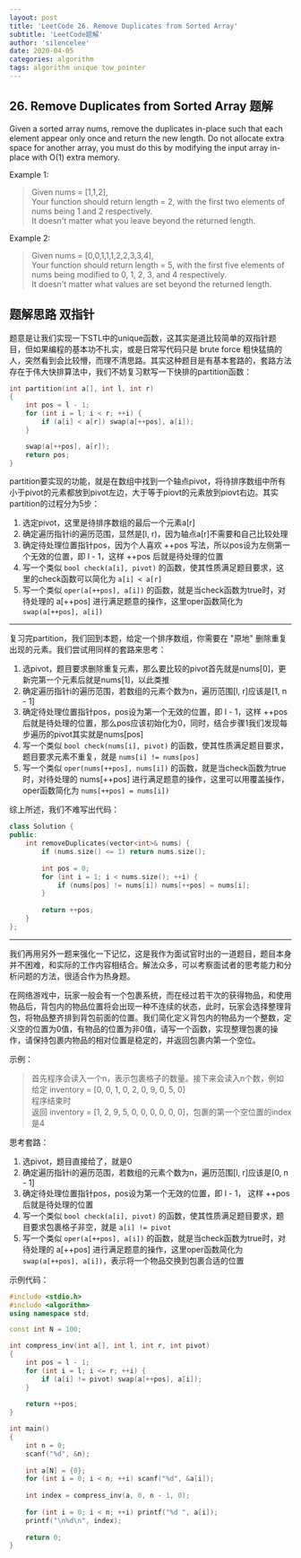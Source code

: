 ```yaml
---
layout: post
title: 'LeetCode 26. Remove Duplicates from Sorted Array'
subtitle: 'LeetCode题解'
author: 'silencelee'
date: 2020-04-05
categories: algorithm
tags: algorithm unique tow_pointer
---
```


## 26. Remove Duplicates from Sorted Array 题解

Given a sorted array nums, remove the duplicates in-place such that each element appear only once and return the new length.
Do not allocate extra space for another array, you must do this by modifying the input array in-place with O(1) extra memory.

Example 1:

> Given nums = [1,1,2],  
Your function should return length = 2, with the first two elements of nums being 1 and 2 respectively.  
It doesn't matter what you leave beyond the returned length.

Example 2:

> Given nums = [0,0,1,1,1,2,2,3,3,4],  
Your function should return length = 5, with the first five elements of nums being modified to 0, 1, 2, 3, and 4 respectively.  
It doesn't matter what values are set beyond the returned length.


## 题解思路 双指针

 题意是让我们实现一下STL中的unique函数，这其实是道比较简单的双指针题目，但如果编程的基本功不扎实，或是日常写代码只是 brute force 粗快猛搞的人，突然看到会比较懵，而理不清思路。其实这种题目是有基本套路的，套路方法存在于伟大快排算法中，我们不妨复习默写一下快排的partition函数：

```cpp
int partition(int a[], int l, int r)
{
    int pos = l - 1;
    for (int i = l; i < r; ++i) {
        if (a[i] < a[r]) swap(a[++pos], a[i]);
    }

    swap(a[++pos], a[r]);
    return pos;
}
```
partition要实现的功能，就是在数组中找到一个轴点pivot，将待排序数组中所有小于pivot的元素都放到pivot左边，大于等于piovt的元素放到piovt右边。其实partition的过程分为5步：
1. 选定pivot，这里是待排序数组的最后一个元素a[r]
2. 确定遍历指针i的遍历范围，显然是[l, r)，因为轴点a[r]不需要和自己比较处理
3. 确定待处理位置指针pos，因为个人喜欢 ++pos 写法，所以pos设为左侧第一个无效的位置，即 l - 1，这样 ++pos 后就是待处理的位置
4. 写一个类似 ```bool check(a[i], pivot)``` 的函数，使其性质满足题目要求，这里的check函数可以简化为 ```a[i] < a[r]```
5. 写一个类似 ```oper(a[++pos], a[i])``` 的函数，就是当check函数为true时，对待处理的 a[++pos] 进行满足题意的操作，这里oper函数简化为 ```swap(a[++pos], a[i])```

---

复习完partition，我们回到本题，给定一个排序数组，你需要在 "原地" 删除重复出现的元素。我们尝试用同样的套路来思考：
1. 选pivot，题目要求删除重复元素，那么要比较的pivot首先就是nums[0]，更新完第一个元素后就是nums[1]，以此类推
2. 确定遍历指针i的遍历范围，若数组的元素个数为n，遍历范围[l, r]应该是[1, n - 1]
3. 确定待处理位置指针pos，pos设为第一个无效的位置，即 l - 1，这样 ++pos 后就是待处理的位置，那么pos应该初始化为0，同时，结合步骤1我们发现每步遍历的pivot其实就是nums[pos]
4. 写一个类似 ```bool check(nums[i], pivot)``` 的函数，使其性质满足题目要求，题目要求元素不重复，就是 ```nums[i] != nums[pos]```
5. 写一个类似 ```oper(nums[++pos], nums[i])``` 的函数，就是当check函数为true时，对待处理的 nums[++pos] 进行满足题意的操作，这里可以用覆盖操作，oper函数简化为 ```nums[++pos] = nums[i])```

综上所述，我们不难写出代码：

```cpp
class Solution {
public:
    int removeDuplicates(vector<int>& nums) {
        if (nums.size() <= 1) return nums.size();
        
        int pos = 0;
        for (int i = 1; i < nums.size(); ++i) {
            if (nums[pos] != nums[i]) nums[++pos] = nums[i];
        }
        
        return ++pos;
    }
};
```

----

我们再用另外一题来强化一下记忆，这是我作为面试官时出的一道题目，题目本身并不困难，和实际的工作内容相结合。解法众多，可以考察面试者的思考能力和分析问题的方法，很适合作为热身题。

在网络游戏中，玩家一般会有一个包裹系统，而在经过若干次的获得物品，和使用物品后，背包内的物品位置将会出现一种不连续的状态，此时，玩家会选择整理背包，将物品整齐排到背包前面的位置。我们简化定义背包内的物品为一个整数，定义空的位置为0值，有物品的位置为非0值，请写一个函数，实现整理包裹的操作，请保持包裹内物品的相对位置是稳定的，并返回包裹内第一个空位。

示例：
> 首先程序会读入一个n，表示包裹格子的数量。接下来会读入n个数，例如  
给定 inventory = [0, 0, 1, 0, 2, 0, 9, 0, 5, 0]  
程序结束时  
返回 inventory = [1, 2, 9, 5, 0, 0, 0, 0, 0, 0]，包裹的第一个空位置的index是4

思考套路：
1. 选pivot，题目直接给了，就是0
2. 确定遍历指针i的遍历范围，若数组的元素个数为n，遍历范围[l, r]应该是[0, n - 1]
3. 确定待处理位置指针pos，pos设为第一个无效的位置，即 l - 1， 这样 ++pos 后就是待处理的位置
4. 写一个类似 ```bool check(a[i], pivot)``` 的函数，使其性质满足题目要求，题目要求包裹格子非空，就是 ```a[i] != pivot```
5. 写一个类似 ```oper(a[++pos], a[i])``` 的函数，就是当check函数为true时，对待处理的 a[++pos] 进行满足题意的操作，这里oper函数简化为 ```swap(a[++pos], a[i])```，表示将一个物品交换到包裹合适的位置

示例代码：
```cpp
#include <stdio.h>
#include <algorithm>
using namespace std;

const int N = 100;

int compress_inv(int a[], int l, int r, int pivot)
{
    int pos = l - 1;
    for (int i = l; i <= r; ++i) {
        if (a[i] != pivot) swap(a[++pos], a[i]);
    }
    
    return ++pos;
}

int main()
{
    int n = 0;
    scanf("%d", &n);
    
    int a[N] = {0};
    for (int i = 0; i < n; ++i) scanf("%d", &a[i]);
    
    int index = compress_inv(a, 0, n - 1, 0);
    
    for (int i = 0; i < n; ++i) printf("%d ", a[i]);
    printf("\n%d\n", index);
    
    return 0;
}
```